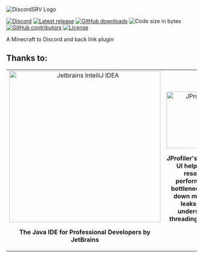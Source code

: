 ![DiscordSRV Logo](https://lol.scarsz.me/AiKvTS/Logo-filled-stroke.png)

[![Discord](https://discord.com/api/guilds/135634590575493120/widget.png)](https://discordsrv.com/discord)
[![Latest release](https://img.shields.io/github/release/DiscordSRV/DiscordSRV.svg)](https://github.com/DiscordSRV/DiscordSRV/releases/latest)
[![GitHub downloads](https://img.shields.io/github/downloads/DiscordSRV/DiscordSRV/total.svg)](https://github.com/DiscordSRV/DiscordSRV/releases/latest)
![Code size in bytes](https://img.shields.io/github/languages/code-size/badges/shields.svg)
[![GitHub contributors](https://img.shields.io/github/contributors/DiscordSRV/DiscordSRV.svg)](https://github.com/DiscordSRV/DiscordSRV/graphs/contributors)
[![License](https://img.shields.io/github/license/DiscordSRV/DiscordSRV.svg)](https://github.com/DiscordSRV/DiscordSRV/blob/master/LICENSE)

A Minecraft to Discord and back link plugin

## Thanks to:
<table>
    <tr>
        <td align="center" width="50%">
            <a href="https://www.jetbrains.com/idea/"><img src="https://scarsz.me/i/x2262.png" alt="Jetbrains IntelliJ IDEA" width="400px"></img></a>
            <p><strong>The Java IDE for Professional Developers by JetBrains</strong></p>            
        </td>
        <td align="center" width="50%">
            <a href="http://www.ej-technologies.com/products/jprofiler/overview.html"><img src="https://www.ej-technologies.com/images/product_banners/jprofiler_large.png" alt="JProfiler" width="150px"></img></a>
            <p><strong>JProfiler's intuitive UI helps you resolve performance bottlenecks, pin down memory leaks and understand threading issues.</strong></p>
        </td>
    </tr>
</table>
